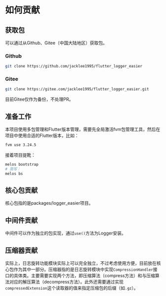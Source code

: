 # 如何贡献

## 获取包

可以通过从Github、Gitee（中国大陆地区）获取包。

### Github

```bash
git clone https://github.com/jacklee1995/flutter_logger_easier
```

### Gitee

```bash
git clone https://gitee.com/jacklee1995/flutter_logger_easier.git
```

目前Gitee仅作为备份，不处理PR。

## 准备工作

本项目使用多包管理和Flutter版本管理，需要先全局激活fvm包管理工具，然后在项目中使用合适的Flutter版本，比如：

```bash
fvm use 3.24.5
```

接着项目提靴：

```bash
melos bootstrap
# 简写：
melos bs
```

## 核心包贡献

核心包指的是packages/logger_easier项目。

## 中间件贡献

中间件可以作为独立的包实现，通过`use()`方法为Logger安装。

## 压缩器贡献

实际上，日志旋转功能模块实际上可以完全独立，不过考虑使用方便，目前放在核心包作为其中一部分。压缩器指的是日志旋转模块中实现`CompressionHandler`接口的具体类。主要需要实现两个方法，即压缩算法（compress方法）和与压缩算法对应的解压算法（decompress方法）。此外还需要通过实现`compressedExtension`这个读取器的值来指定压缩包的后缀（如`.gz`）。